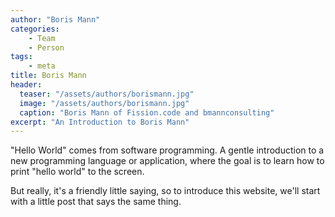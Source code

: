 ```yaml
---
author: "Boris Mann"
categories:
    - Team
    - Person
tags:
    - meta
title: Boris Mann
header:
  teaser: "/assets/authors/borismann.jpg"
  image: "/assets/authors/borismann.jpg"
  caption: "Boris Mann of Fission.code and bmannconsulting"
excerpt: "An Introduction to Boris Mann"
---
```

"Hello World" comes from software programming. A gentle introduction to a new programming language or application, where the goal is to learn how to print "hello world" to the screen.

But really, it's a friendly little saying, so to introduce this website, we'll start with a little post that says the same thing.
